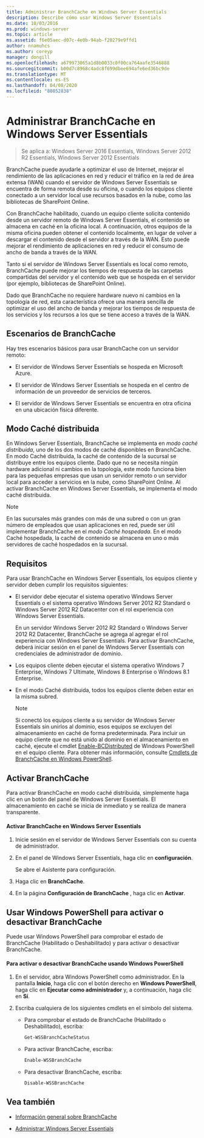 ```yaml
---
title: Administrar BranchCache en Windows Server Essentials
description: Describe cómo usar Windows Server Essentials
ms.date: 10/03/2016
ms.prod: windows-server
ms.topic: article
ms.assetid: f6e05aec-d07c-4e0b-94ab-f20279e9ffd1
author: nnamuhcs
ms.author: coreyp
manager: dongill
ms.openlocfilehash: a679973065a1d8b0033c0f00ca764aafe3546888
ms.sourcegitcommit: b00d7c8968c4adc8f699dbee694afe6ed36bc9de
ms.translationtype: MT
ms.contentlocale: es-ES
ms.lasthandoff: 04/08/2020
ms.locfileid: "80852838"
---
```

# <a name="manage-branchcache-in-windows-server-essentials"></a>Administrar BranchCache en Windows Server Essentials

>Se aplica a: Windows Server 2016 Essentials, Windows Server 2012 R2 Essentials, Windows Server 2012 Essentials

BranchCache puede ayudarle a optimizar el uso de Internet, mejorar el rendimiento de las aplicaciones en red y reducir el tráfico en la red de área extensa (WAN) cuando el servidor de Windows Server Essentials se encuentra de forma remota desde su oficina, o cuando los equipos cliente conectado a un servidor local use recursos basados en la nube, como las bibliotecas de SharePoint Online.  
  
 Con BranchCache habilitado, cuando un equipo cliente solicita contenido desde un servidor remoto de Windows Server Essentials, el contenido se almacena en caché en la oficina local. A continuación, otros equipos de la misma oficina pueden obtener el contenido localmente, en lugar de volver a descargar el contenido desde el servidor a través de la WAN. Esto puede mejorar el rendimiento de aplicaciones en red y reducir el consumo de ancho de banda a través de la WAN.  
  
 Tanto si el servidor de Windows Server Essentials es local como remoto, BranchCache puede mejorar los tiempos de respuesta de las carpetas compartidas del servidor y el contenido web que se hospeda en el servidor (por ejemplo, bibliotecas de SharePoint Online).  
  
 Dado que BranchCache no requiere hardware nuevo ni cambios en la topología de red, esta característica ofrece una manera sencilla de optimizar el uso del ancho de banda y mejorar los tiempos de respuesta de los servicios y los recursos a los que se tiene acceso a través de la WAN.  
  
## <a name="branchcache-scenarios"></a>Escenarios de BranchCache  
 Hay tres escenarios básicos para usar BranchCache con un servidor remoto:  
  
-   El servidor de Windows Server Essentials se hospeda en Microsoft Azure.  
  
-   El servidor de Windows Server Essentials se hospeda en el centro de información de un proveedor de servicios de terceros.  
  
-   El servidor de Windows Server Essentials se encuentra en otra oficina en una ubicación física diferente.  
  
## <a name="distributed-cache-mode"></a>Modo Caché distribuida  
 En Windows Server Essentials, BranchCache se implementa en *modo caché distribuida*, uno de los dos modos de caché disponibles en BranchCache. En modo Caché distribuida, la caché de contenido de la sucursal se distribuye entre los equipos cliente. Dado que no se necesita ningún hardware adicional ni cambios en la topología, este modo funciona bien para las pequeñas empresas que usan un servidor remoto o un servidor local para acceder a servicios en la nube, como SharePoint Online. Al activar BranchCache en Windows Server Essentials, se implementa el modo caché distribuida.  
  
> [!NOTE]
>  En las sucursales más grandes con más de una subred o con un gran número de empleados que usan aplicaciones en red, puede ser útil implementar BranchCache en el *modo Caché hospedada*. En el modo Caché hospedada, la caché de contenido se almacena en uno o más servidores de caché hospedados en la sucursal.
  
## <a name="requirements"></a>Requisitos  
 Para usar BranchCache en Windows Server Essentials, los equipos cliente y servidor deben cumplir los requisitos siguientes:  
  
-   El servidor debe ejecutar el sistema operativo Windows Server Essentials o el sistema operativo Windows Server 2012 R2 Standard o Windows Server 2012 R2 Datacenter con el rol experiencia con Windows Server Essentials.  
  
     En un servidor Windows Server 2012 R2 Standard o Windows Server 2012 R2 Datacenter, BranchCache se agrega al agregar el rol experiencia con Windows Server Essentials. Para activar BranchCache, deberá iniciar sesión en el panel de Windows Server Essentials con credenciales de administrador de dominio.  
  
-   Los equipos cliente deben ejecutar el sistema operativo Windows 7 Enterprise, Windows 7 Ultimate, Windows 8 Enterprise o Windows 8.1 Enterprise.  
  
-   En el modo Caché distribuida, todos los equipos cliente deben estar en la misma subred.  
  
    > [!NOTE]
    >  Si conectó los equipos cliente a su servidor de Windows Server Essentials sin unirlos al dominio, esos equipos se excluyen del almacenamiento en caché de forma predeterminada. Para incluir un equipo cliente que no está unido al dominio en el almacenamiento en caché, ejecute el cmdlet [Enable-BCDistributed](https://technet.microsoft.com/library/hh848398.aspx) de Windows PowerShell en el equipo cliente. Para obtener más información, consulte [Cmdlets de BranchCache en Windows PowerShell](https://technet.microsoft.com/library/hh848392.aspx).  
 
  
## <a name="turn-branchcache-on"></a>Activar BranchCache  
 Para activar BranchCache en modo caché distribuida, simplemente haga clic en un botón del panel de Windows Server Essentials. El almacenamiento en caché se inicia de inmediato y se realiza de manera transparente.  
  
#### <a name="to-turn-on-branchcache-in-windows-server-essentials"></a>Activar BranchCache en Windows Server Essentials  
  
1.  Inicie sesión en el servidor de Windows Server Essentials con su cuenta de administrador.  
  
2.  En el panel de Windows Server Essentials, haga clic en **configuración**.  
  
     Se abre el Asistente para configuración.  
  
3.  Haga clic en **BranchCache**.  
  
4.  En la página **Configuración de BranchCache** , haga clic en **Activar**.  
  
## <a name="use-windows-powershell-to-turn-branchcache-on-or-off"></a>Usar Windows PowerShell para activar o desactivar BranchCache  
 Puede usar Windows PowerShell para comprobar el estado de BranchCache (Habilitado o Deshabilitado) y para activar o desactivar BranchCache.  
  
#### <a name="to-turn-branchcache-on-or-off-using-windows-powershell"></a>Para activar o desactivar BranchCache usando Windows PowerShell  
  
1.  En el servidor, abra Windows PowerShell como administrador. En la pantalla **Inicio**, haga clic con el botón derecho en **Windows PowerShell**, haga clic en **Ejecutar como administrador** y, a continuación, haga clic en **Sí**.  
  
2.  Escriba cualquiera de los siguientes cmdlets en el símbolo del sistema.  
  
    -   Para comprobar el estado de BranchCache (Habilitado o Deshabilitado), escriba:  
  
        ```powershell  
        Get-WSSBranchCacheStatus  
        ```  
  
    -   Para activar BranchCache, escriba:  
  
        ```powershell  
        Enable-WSSBranchCache  
        ```  
  
    -   Para desactivar BranchCache, escriba:  
  
        ```powershell  
        Disable-WSSBranchCache  
        ```  
  
## <a name="see-also"></a>Vea también  
    
-   [Información general sobre BranchCache](https://technet.microsoft.com/library/hh831696.aspx)  
  
-   [Administrar Windows Server Essentials](Manage-Windows-Server-Essentials.md)
